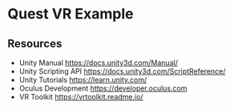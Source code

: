 # Quest VR Example

## Resources
- Unity Manual https://docs.unity3d.com/Manual/
- Unity Scripting API https://docs.unity3d.com/ScriptReference/
- Unity Tutorials https://learn.unity.com/
- Oculus Development https://developer.oculus.com
- VR Toolkit https://vrtoolkit.readme.io/
